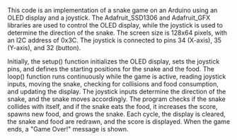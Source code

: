 This code is an implementation of a snake game on an Arduino using an OLED display and a joystick. The Adafruit_SSD1306 and Adafruit_GFX libraries are used to control the OLED display, while the joystick is used to determine the direction of the snake. The screen size is 128x64 pixels, with an I2C address of 0x3C. The joystick is connected to pins 34 (X-axis), 35 (Y-axis), and 32 (button).

Initially, the setup() function initializes the OLED display, sets the joystick pins, and defines the starting positions for the snake and the food. The loop() function runs continuously while the game is active, reading joystick inputs, moving the snake, checking for collisions and food consumption, and updating the display. The joystick inputs determine the direction of the snake, and the snake moves accordingly. The program checks if the snake collides with itself, and if the snake eats the food, it increases the score, spawns new food, and grows the snake. Each cycle, the display is cleared, the snake and food are redrawn, and the score is displayed. When the game ends, a "Game Over!" message is shown.
